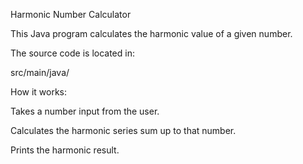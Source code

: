 Harmonic Number Calculator

This Java program calculates the harmonic value of a given number.

The source code is located in:

src/main/java/

How it works:

Takes a number input from the user.

Calculates the harmonic series sum up to that number.

Prints the harmonic result.
